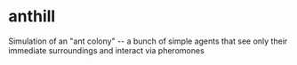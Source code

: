 anthill
=======

Simulation of an "ant colony" -- a bunch of simple agents that see only their immediate surroundings and interact via pheromones
